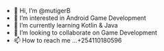 - 👋 Hi, I’m @mutigerB
- 👀 I’m interested in Android Game Development
- 🌱 I’m currently learning Kotlin & Java
- 💞️ I’m looking to collaborate on Game Development
- 📫 How to reach me ...+254110180596

<!---
mutigerB/mutigerB is a ✨ special ✨ repository because its `README.md` (this file) appears on your GitHub profile.
You can click the Preview link to take a look at your changes.
--->
